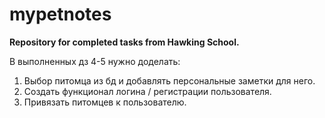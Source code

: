 # mypetnotes
**Repository for completed tasks from Hawking School.**

В выполненных дз 4-5 нужно доделать:
1. Выбор питомца из бд и добавлять персональные заметки для него.
2. Создать функционал логина / регистрации пользователя.
3. Привязать питомцев к пользователю.
